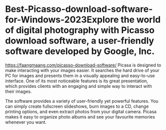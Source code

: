 # Best-Picasso-download-software-for-Windows-2023Explore the world of digital photography with Picasso download software, a user-friendly software developed by Google, Inc.


https://faangmaang.com/picasso-download-software/
Picasa is designed to make interacting with your images easier. It searches the hard drive of your PC for images and presents them in a visually appealing and easy-to-use interface. One of its most noticeable features is its great presentation, which provides clients with an engaging and simple way to interact with their images.

The software provides a variety of user-friendly yet powerful features. You can simply create fullscreen slideshows, burn images to a CD, change printing options, and even extract photos from your digital camera. Picasa makes it easy to organize photo albums and see your favourite memories whenever you want.
